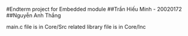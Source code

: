 #Endterm project for Embedded module
##Trần Hiếu Minh - 20020172
##Nguyễn Anh Thắng

main.c file is in Core/Src
related library file is in Core/Inc

